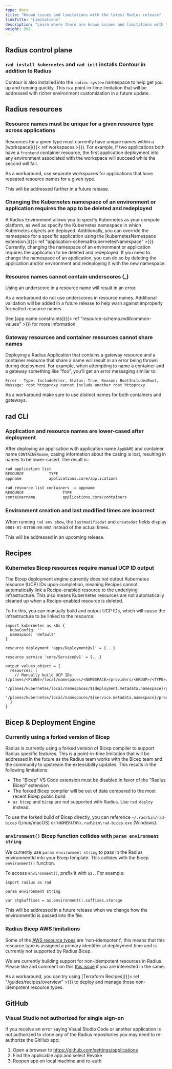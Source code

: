 ```yaml
---
type: docs
title: "Known issues and limitations with the latest Radius release"
linkTitle: "Limitations"
description: "Learn where there are known issues and limitations with the latest Radius release and how to work around them"
weight: 998
---
```


## Radius control plane

### `rad install kubernetes` and `rad init` installs Contour in addition to Radius

Contour is also installed into the `radius-system` namespace to help get you up and running quickly. This is a point-in-time limitation that will be addressed with richer environment customization in a future update.

## Radius resources

### Resource names must be unique for a given resource type across applications

Resources for a given type must currently have unique names within a [workspace]({{< ref workspaces >}}). For example, if two applications both have a `frontend` container resource, the first application deployment into any environment associated with the workspace will succeed while the second will fail.

As a workaround, use separate workspaces for applications that have repeated resource names for a given type.

This will be addressed further in a future release.

### Changing the Kubernetes namespace of an environment or application requires the app to be deleted and redeployed

A Radius Environment allows you to specify Kubernetes as your compute platform, as well as specify the Kubernetes namespace in which Kubernetes objects are deployed. Additionally, you can override the namespace for a specific application using the [kubernetesNamespace extension.]({{< ref "application-schema#kubernetesNamespace" >}}). Currently, changing the namespace of an environment or application requires the application to be deleted and redeployed. If you need to change the namespace of an application, you can do so by deleting the application and/or environment and redeploying it with the new namespace.

### Resource names cannot contain underscores (_)

Using an underscore in a resource name will result in an error.

As a workaround do not use underscores in resource names. Additional validation will be added in a future release to help warn against improperly formatted resource names.

See [app name constraints]({{< ref "resource-schema.md#common-values" >}}) for more information.

### Gateway resources and container resources cannot share names

Deploying a Radius Application that contains a gateway resource and a container resource that share a name will result in an error being thrown during deployment. For example, when attempting to name a container and a gateway something like "foo", you'll get an error messaging similar to:

```
Error - Type: IncludeError, Status: True, Reason: RootIncludesRoot, Message: root httpproxy cannot include another root httpproxy
```

As a workaround make sure to use distinct names for both containers and gateways.

## rad CLI

### Application and resource names are lower-cased after deployment

After deploying an application with application name `AppNAME` and container name `CONTAINERname`, casing information about the casing is lost, resulting in names to be lower-cased. The result is:

```bash
rad application list
RESOURCE           TYPE
appname            applications.core/applications

rad resource list containers -a appname
RESOURCE                 TYPE
containername            applications.core/containers
```

### Environment creation and last modified times are incorrect

When running `rad env show`, the `lastmodifiedat` and `createdat` fields display `0001-01-01T00:00:00Z` instead of the actual times.

This will be addressed in an upcoming release.

## Recipes

### Kubernetes Bicep resources require manual UCP ID output

The Bicep deployment engine currently does not output Kubernetes resource (UCP) IDs upon completion, meaning Recipes cannot automatically link a Recipe-enabled resource to the underlying infrastructure. This also means Kubernetes resources are not automatically cleaned up when a Recipe-enabled resource is deleted.

To fix this, you can manually build and output UCP IDs, which will cause the infrastructure to be linked to the resource:

```bicep
import kubernetes as k8s {
  kubeConfig: ''
  namespace: 'default'
}

resource deployment 'apps/Deployment@v1' = {...}

resource service 'core/Service@v1' = {...}

output values object = {
  resources: [
    // Manually build UCP IDs (/planes/<PLANE>/local/namespaces/<NAMESPACE>/providers/<GROUP>/<TYPE>/<NAME>)
    '/planes/kubernetes/local/namespaces/${deployment.metadata.namespace}/providers/apps/Deployment/${deployment.metadata.name}'
    '/planes/kubernetes/local/namespaces/${service.metadata.namespace}/providers/core/Service/${service.metadata.name}'
  ]
}
```

## Bicep & Deployment Engine

### Currently using a forked version of Bicep

Radius is currently using a forked version of Bicep compiler to support Radius specific features. This is a point-in-time limitation that will be addressed in the future as the Radius team works with the Bicep team and the community to upstream the extensibility updates. This results in the following limitations:

- The "Bicep" VS Code extension must be disabled in favor of the "Radius Bicep" extension
- The forked Bicep compiler will be out of date compared to the most recent Bicep public build
- `az bicep` and `bicep` are not supported with Radius. Use `rad deploy` instead.

To use the forked build of Bicep directly, you can reference `~/.rad/bin/rad-bicep` (Linux/macOS) or `%HOMEPATH%\.rad\bin\rad-bicep.exe` (Windows).

### `environment()` Bicep function collides with `param environment string`

We currently use `param environment string` to pass in the Radius environmentId into your Bicep template. This collides with the Bicep `environment()` function.

To access `environment()`, prefix it with `az.`. For example:

```bicep
import radius as rad

param environment string

var stgSuffixes = az.environment().suffixes.storage
```

This will be addressed in a future release when we change how the environmentId is passed into the file.

### Radius Bicep AWS limitations

Some of the [AWS resource types](/resource-schema/aws) are 'non-idempotent', this means that this resource type is assigned a primary identifier at deployment time and is currently not supported by Radius Bicep.

We are currently building support for non-idempotent resources in Radius. Please like and comment on this [this issue](https://github.com/radius-project/radius/issues/6227) if you are interested in the same.

As a workaround, you can try using [Terraform Recipes]({{< ref "/guides/recipes/overview" >}}) to deploy and manage those non-idempotent resource types.

## GitHub

### Visual Studio not authorized for single sign-on

If you receive an error saying Visual Studio Code or another application is not authorized to clone any of the Radius repositories you may need to re-authorize the GitHub app:

1. Open a browser to https://github.com/settings/applications
1. Find the applicable app and select Revoke
1. Reopen app on local machine and re-auth
